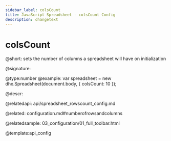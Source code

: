 ```yaml
---
sidebar_label: colsCount
title: JavaScript Spreadsheet - colsCount Config
description: changetext
---
```


# colsCount

@short: sets the number of columns a spreadsheet will have on initialization

@signature:

@type:number
@example:
var spreadsheet = new dhx.Spreadsheet(document.body, {
	colsCount: 10
});

@descr:

@relatedapi:
api/spreadsheet_rowscount_config.md

@related:
configuration.md#numberofrowsandcolumns

@relatedsample:
03_configuration/01_full_toolbar.html

@template:api_config
